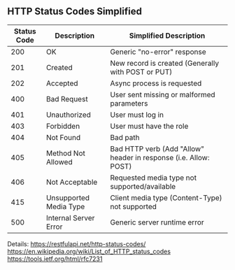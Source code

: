## HTTP Status Codes Simplified

|Status Code|Description|Simplified Description|
|-----------|-----------|-----|
|200|OK|Generic "no-error" response| 
|201|Created|New record is created (Generally with POST or PUT)|
|202|Accepted|Async process is requested|
|400|Bad Request|User sent missing or malformed parameters
|401|Unauthorized|User must log in
|403|Forbidden|User must have the role
|404|Not Found|Bad path
|405|Method Not Allowed|Bad HTTP verb (Add "Allow" header in response (i.e. Allow: POST)
|406|Not Acceptable|Requested media type not supported/available
|415|Unsupported Media Type|Client media type (Content-Type) not supported
|500|Internal Server Error|Generic server runtime error

Details:
https://restfulapi.net/http-status-codes/
https://en.wikipedia.org/wiki/List_of_HTTP_status_codes
https://tools.ietf.org/html/rfc7231
